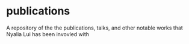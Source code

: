 # publications
A repository of the the publications, talks, and other notable works that Nyalia Lui has been invovled with
